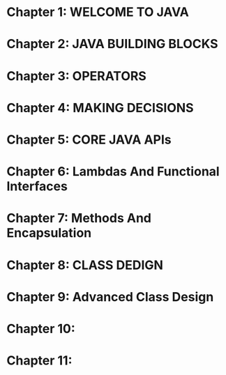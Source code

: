 # Chapter 1: WELCOME TO JAVA
# Chapter 2: JAVA BUILDING BLOCKS
# Chapter 3: OPERATORS
# Chapter 4: MAKING DECISIONS
# Chapter 5: CORE JAVA APIs
# Chapter 6: Lambdas And Functional Interfaces
# Chapter 7: Methods And Encapsulation
# Chapter 8: CLASS DEDIGN
# Chapter 9: Advanced Class Design
# Chapter 10:
# Chapter 11: